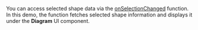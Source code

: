 You can access selected shape data via the [onSelectionChanged](/Documentation/ApiReference/UI_Widgets/dxDiagram/Configuration/#onSelectionChanged) function. In this demo, the function fetches selected shape information and displays it under the **Diagram** UI component.